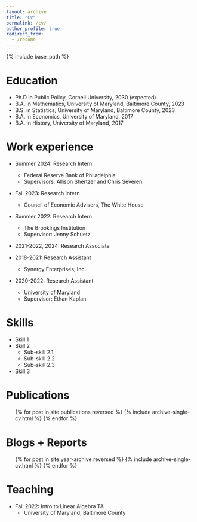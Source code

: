 ```yaml
---
layout: archive
title: "CV"
permalink: /cv/
author_profile: true
redirect_from:
  - /resume
---
```


{% include base_path %}

Education
======
* Ph.D in Public Policy, Cornell University, 2030 (expected)
* B.A. in Mathematics, University of Maryland, Baltimore County, 2023
* B.S. in Statistics, University of Maryland, Baltimore County, 2023
* B.A. in Economics, University of Maryland, 2017
* B.A. in History, University of Maryland, 2017


Work experience
======
* Summer 2024: Research Intern
  * Federal Reserve Bank of Philadelphia
  * Supervisors: Allison Shertzer and Chris Severen

* Fall 2023: Research Intern
  * Council of Economic Advisers, The White House

* Summer 2022: Research Intern
  * The Brookings Institution
  * Supervisor: Jenny Schuetz
    
* 2021-2022, 2024: Research Associate
* 2018-2021: Research Assistant
  * Synergy Enterprises, Inc.

* 2020-2022: Research Assistant
  * University of Maryland
  * Supervisor: Ethan Kaplan
 

Skills
======
* Skill 1
* Skill 2
  * Sub-skill 2.1
  * Sub-skill 2.2
  * Sub-skill 2.3
* Skill 3

Publications
======
  <ul>{% for post in site.publications reversed %}
    {% include archive-single-cv.html %}
  {% endfor %}</ul>

Blogs + Reports
======
  <ul>{% for post in site.year-archive reversed %}
    {% include archive-single-cv.html %}
  {% endfor %}</ul>
  
Teaching
======
* Fall 2022: Intro to Linear Algebra TA
  * University of Maryland, Baltimore County

